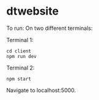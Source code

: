 # dtwebsite

To run:
On two different terminals:

Terminal 1:
```
cd client
npm run dev
``` 
Terminal 2: 
```
npm start
```

Navigate to localhost:5000.
